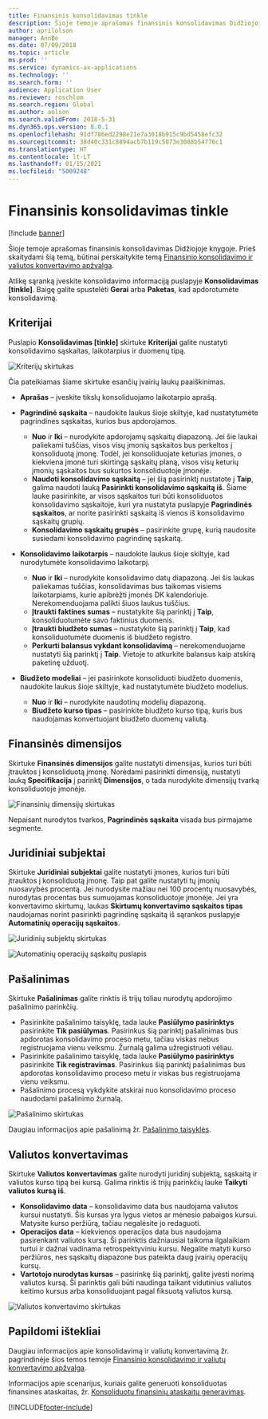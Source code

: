 ```yaml
---
title: Finansinis konsolidavimas tinkle
description: Šioje temoje aprašomas finansinis konsolidavimas Didžiojoje knygoje.
author: aprilolson
manager: AnnBe
ms.date: 07/09/2018
ms.topic: article
ms.prod: ''
ms.service: dynamics-ax-applications
ms.technology: ''
ms.search.form: ''
audience: Application User
ms.reviewer: roschlom
ms.search.region: Global
ms.author: aolson
ms.search.validFrom: 2018-5-31
ms.dyn365.ops.version: 8.0.1
ms.openlocfilehash: 91df786ed2298e21e7a3018b915c9bd5458efc32
ms.sourcegitcommit: 38d40c331c8894acb7b119c5073e3088b54776c1
ms.translationtype: HT
ms.contentlocale: lt-LT
ms.lasthandoff: 01/15/2021
ms.locfileid: "5009248"
---
```

# <a name="online-financial-consolidations"></a>Finansinis konsolidavimas tinkle

[!include [banner](../includes/banner.md)]

Šioje temoje aprašomas finansinis konsolidavimas Didžiojoje knygoje. Prieš skaitydami šią temą, būtinai perskaitykite temą [Finansinio konsolidavimo ir valiutos konvertavimo apžvalga](financial-consolidations-currency-translation.md).

Atlikę sąranką įveskite konsolidavimo informaciją puslapyje **Konsolidavimas [tinkle]**. Baigę galite spustelėti **Gerai** arba **Paketas**, kad apdorotumėte konsolidavimą.

## <a name="criteria"></a>Kriterijai
Puslapio **Konsolidavimas [tinkle]** skirtuke **Kriterijai** galite nustatyti konsolidavimo sąskaitas, laikotarpius ir duomenų tipą.

![Kriterijų skirtukas](./media/criteria-consolidate-online.png "Kriterijų skirtukas")

Čia pateikiamas šiame skirtuke esančių įvairių laukų paaiškinimas.

- **Aprašas** – įveskite tikslų konsoliduojamo laikotarpio aprašą.
- **Pagrindinė sąskaita** – naudokite laukus šioje skiltyje, kad nustatytumėte pagrindines sąskaitas, kurios bus apdorojamos.

    - **Nuo** ir **Iki** – nurodykite apdorojamų sąskaitų diapazoną. Jei šie laukai paliekami tuščias, visos visų įmonių sąskaitos bus perkeltos į konsoliduotą įmonę. Todėl, jei konsoliduojate keturias įmones, o kiekviena įmonė turi skirtingą sąskaitų planą, visos visų keturių įmonių sąskaitos bus sukurtos konsoliduotoje įmonėje.
    - **Naudoti konsolidavimo sąskaitą** – jei šią pasirinktį nustatote į **Taip**, galima naudoti lauką **Pasirinkti konsolidavimo sąskaitą iš**. Šiame lauke pasirinkite, ar visos sąskaitos turi būti konsoliduotos konsolidavimo sąskaitoje, kuri yra nustatyta puslapyje **Pagrindinės sąskaitos**, ar norite pasirinkti sąskaitą iš vienos iš konsolidavimo sąskaitų grupių.
    - **Konsolidavimo sąskaitų grupės** – pasirinkite grupę, kurią naudosite susiedami konsolidavimo pagrindinę sąskaitą.

- **Konsolidavimo laikotarpis** – naudokite laukus šioje skiltyje, kad nurodytumėte konsolidavimo laikotarpį.

    - **Nuo** ir **Iki** – nurodykite konsolidavimo datų diapazoną. Jei šis laukas paliekamas tuščias, konsolidavimas bus taikomas visiems laikotarpiams, kurie apibrėžti įmonės DK kalendoriuje. Nerekomenduojama palikti šiuos laukus tuščius.
    - **Įtraukti faktines sumas** – nustatykite šią parinktį į **Taip**, konsoliduotumėte savo faktinius duomenis.
    - **Įtraukti biudžeto sumas** – nustatykite šią parinktį į **Taip**, kad konsoliduotumėte duomenis iš biudžeto registro.
    - **Perkurti balansus vykdant konsolidavimą** – nerekomenduojame nustatyti šią parinktį į **Taip**. Vietoje to atkurkite balansus kaip atskirą paketinę užduotį.

- **Biudžeto modeliai** – jei pasirinkote konsoliduoti biudžeto duomenis, naudokite laukus šioje skiltyje, kad nustatytumėte biudžeto modelius.

    - **Nuo** ir **Iki** – nurodykite naudotinų modelių diapazoną.
    - **Biudžeto kurso tipas** – pasirinkite biudžeto kurso tipą, kuris bus naudojamas konvertuojant biudžeto duomenų valiutą.

## <a name="financial-dimensions"></a>Finansinės dimensijos
Skirtuke **Finansinės dimensijos** galite nustatyti dimensijas, kurios turi būti įtrauktos į konsoliduotą įmonę. Norėdami pasirinkti dimensiją, nustatyti lauką **Specifikacija** į parinktį **Dimensijos**, o tada nurodykite dimensijų tvarką konsoliduotoje įmonėje.

![Finansinių dimensijų skirtukas](./media/financial-dimensions-cons.png "Finansinių dimensijų skirtukas")

Nepaisant nurodytos tvarkos, **Pagrindinės sąskaita** visada bus pirmajame segmente.

## <a name="legal-entities"></a>Juridiniai subjektai
Skirtuke **Juridiniai subjektai** galite nustatyti įmones, kurios turi būti įtrauktos į konsoliduotą įmonę. Taip pat galite nustatyti tų įmonių nuosavybės procentą. Jei nurodysite mažiau nei 100 procentų nuosavybės, nurodytas procentas bus sumuojamas konsoliduotoje įmonėje. Jei yra konvertavimo skirtumų, laukas **Skirtumų konvertavimo sąskaitos tipas** naudojamas norint pasirinkti pagrindinę sąskaitą iš sąrankos puslapyje **Automatinių operacijų sąskaitos**.

![Juridinių subjektų skirtukas](./media/legal-entities-cons.png "Juridinių subjektų skirtukas")

![Automatinių operacijų sąskaitų puslapis](./media/accounts-for-automatic-cons.png "Automatinių operacijų sąskaitų puslapis")

## <a name="elimination"></a>Pašalinimas
Skirtuke **Pašalinimas** galite rinktis iš trijų toliau nurodytų apdorojimo pašalinimo parinkčių.

- Pasirinkite pašalinimo taisyklę, tada lauke **Pasiūlymo pasirinktys** pasirinkite **Tik pasiūlymas**. Pasirinkus šią parinktį pašalinimas bus apdorotas konsolidavimo proceso metu, tačiau viskas nebus registruojama vienu veiksmu. Žurnalą galima užregistruoti vėliau.
- Pasirinkite pašalinimo taisyklę, tada lauke **Pasiūlymo pasirinktys** pasirinkite **Tik registravimas**. Pasirinkus šią parinktį pašalinimas bus apdorotas konsolidavimo proceso metu ir viskas bus registruojama vienu veiksmu.
- Pašalinimo procesą vykdykite atskirai nuo konsolidavimo proceso naudodami pašalinimo žurnalą.

![Pašalinimo skirtukas](./media/elimination-cons-onl.png "Pašalinimo skirtukas")

Daugiau informacijos apie pašalinimą žr. [Pašalinimo taisyklės](./elimination-rules.md).

## <a name="currency-translation"></a>Valiutos konvertavimas
Skirtuke **Valiutos konvertavimas** galite nurodyti juridinį subjektą, sąskaitą ir valiutos kurso tipą bei kursą. Galima rinktis iš trijų parinkčių lauke **Taikyti valiutos kursą iš**.

- **Konsolidavimo data** – konsolidavimo data bus naudojama valiutos kursui nustatyti. Šis kursas yra lygus vietos ar mėnesio pabaigos kursui. Matysite kurso peržiūrą, tačiau negalėsite jo redaguoti.
- **Operacijos data** – kiekvienos operacijos data bus naudojama pasirenkant valiutos kursą. Ši parinktis dažniausiai taikoma ilgalaikiam turtui ir dažnai vadinama retrospektyviniu kursu. Negalite matyti kurso peržiūros, nes sąskaitų diapazone bus pateikta daug įvairių operacijų kursų.
- **Vartotojo nurodytas kursas** – pasirinkę šią parinktį, galite įvesti norimą valiutos kursą. Ši parinktis gali būti naudinga taikant vidutinius valiutos keitimo kursus arba konsoliduojant pagal fiksuotą valiutos kursą.

![Valiutos konvertavimo skirtukas](./media/currency-translation-cons-online.png "Valiutos konvertavimo skirtukas")

## <a name="additional-resources"></a>Papildomi ištekliai

Daugiau informacijos apie konsolidavimą ir valiutų konvertavimą žr. pagrindinėje šios temos temoje [Finansinio konsolidavimo ir valiutų konvertavimo apžvalga](./financial-consolidations-currency-translation.md).

Informacijos apie scenarijus, kuriais galite generuoti konsoliduotas finansines ataskaitas, žr. [Konsoliduotų finansinių ataskaitų generavimas](./generating-consolidated-financial-statements.md).


[!INCLUDE[footer-include](../../includes/footer-banner.md)]